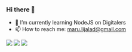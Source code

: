 ### Hi there 👋


- 🌱 I’m currently learning NodeJS on Digitalers
- 📫 How to reach me: maru.lijalad@gmail.com

<div>
  <a><img src="https://img.shields.io/badge/Twitter-1DA1F2?style=for-the-badge&logo=twitter&logoColor=white" ></a>
  <a><img src="https://img.shields.io/badge/LinkedIn-0077B5?style=for-the-badge&logo=linkedin&logoColor=white" ></a>
  <a><img src="https://img.shields.io/badge/Gmail-D14836?style=for-the-badge&logo=gmail&logoColor=white" ></a>
</div>

